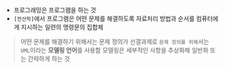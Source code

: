 
* 프로그래밍은 프로그램을 하는 것
* `[전산학]`에서 프로그램은 어떤 문제를 해결하도록 자료처리 방법과 순서를 컴퓨터에게 지시하는 일련의 명령문의 집합체


> 어떤 문제를 해결하기 위해서는 문제 정의가 선결과제로 `문제 정의를 위해`서는 `UML`이라는 **모델링 언어**를 사용함
> 모델링은 세부적인 사항을 추상화해 일반화 또는 간략하게 하는 것

